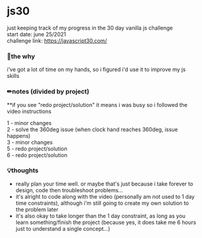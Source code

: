 # js30
just keeping track of my progress in the 30 day vanilla js challenge  
start date: june 25/2021  
challenge link: https://javascript30.com/

### 🌱the why
i've got a lot of time on my hands, so i figured i'd use it to improve my js skills  
  
### ✏notes (divided by project)
**if you see "redo project/solution" it means i was busy so i followed the video instructions  

1 - minor changes  
2 - solve the 360deg issue (when clock hand reaches 360deg, issue happens)    
3 - minor changes  
5 - redo project/solution  
6 - redo project/solution  

### 💡thoughts
- really plan your time well.  or maybe that's just because i take forever to design, code then troubleshoot problems...
- it's alright to code along with the video (personally am not used to 1 day time constraints), although i'm still going to create my own solution to the problem later
- it's also okay to take longer than the 1 day constraint, as long as you learn something/finish the project (because yes, it does take me 6 hours just to understand a single concept...)
